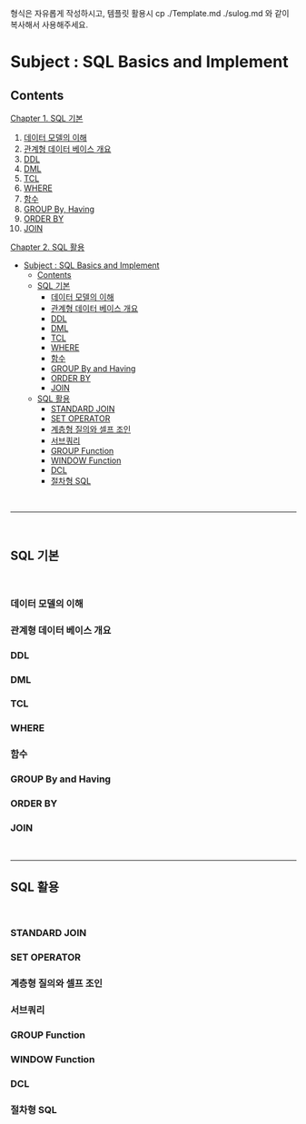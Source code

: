 <p>
형식은 자유롭게 작성하시고, 템플릿 활용시 cp ./Template.md ./sulog.md 와 같이 복사해서 사용해주세요. 
</p>

# Subject : SQL Basics and Implement


Contents
---

[Chapter 1. SQL 기본](#sql-기본)
  1.  [데이터 모델의 이해](#데이터-모델의-이해)
  2. [관계형 데이터 베이스 개요](#관계형-데이터-베이스-개요)
  3. [DDL](#ddl)
  4. [DML](#dml)
  5. [TCL](#tcl)
  6. [WHERE](#where)
  7. [함수](#함수)
  8. [GROUP By, Having](#group-by-and-having)
  9. [ORDER BY](#order-by)
  10. [JOIN](#join)

[Chapter 2. SQL 활용](#sql-활용)
- [Subject : SQL Basics and Implement](#subject--sql-basics-and-implement)
  - [Contents](#contents)
  - [SQL 기본](#sql-기본)
    - [데이터 모델의 이해](#데이터-모델의-이해)
    - [관계형 데이터 베이스 개요](#관계형-데이터-베이스-개요)
    - [DDL](#ddl)
    - [DML](#dml)
    - [TCL](#tcl)
    - [WHERE](#where)
    - [함수](#함수)
    - [GROUP By and Having](#group-by-and-having)
    - [ORDER BY](#order-by)
    - [JOIN](#join)
  - [SQL 활용](#sql-활용)
    - [STANDARD JOIN](#standard-join)
    - [SET OPERATOR](#set-operator)
    - [계층형 질의와 셀프 조인](#계층형-질의와-셀프-조인)
    - [서브쿼리](#서브쿼리)
    - [GROUP Function](#group-function)
    - [WINDOW Function](#window-function)
    - [DCL](#dcl)
    - [절차형 SQL](#절차형-sql)


<br>

---
<br>

## SQL 기본
<br>

### 데이터 모델의 이해

### 관계형 데이터 베이스 개요

### DDL

### DML

### TCL

### WHERE

### 함수

### GROUP By and Having

### ORDER BY

### JOIN

<br>

---
## SQL 활용
<br>

### STANDARD JOIN

### SET OPERATOR

### 계층형 질의와 셀프 조인

### 서브쿼리

### GROUP Function

### WINDOW Function

### DCL

### 절차형 SQL

